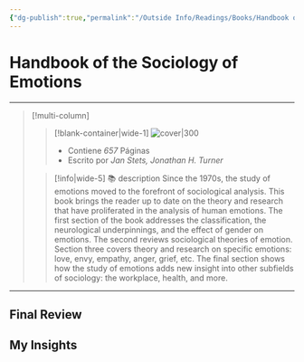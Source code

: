 ```yaml
---
{"dg-publish":true,"permalink":"/Outside Info/Readings/Books/Handbook of the Sociology of Emotions/","title":"Handbook of the Sociology of Emotions","created":"Monday, 2023-10-02, 12:54:12 pm","updated":"2023-10-02T12:54"}
---
```



# Handbook of the Sociology of Emotions
- - -
> [!multi-column]
> 
> > [!blank-container|wide-1]
> >  ![cover|300](http://books.google.com/books/content?id=5chxiMOAox0C&printsec=frontcover&img=1&zoom=1&edge=curl&source=gbs_api)
> >- Contiene *657* Páginas
> >- Escrito por *Jan Stets, Jonathan H. Turner*
> 
> > [!info|wide-5] 📚 description
> > Since the 1970s, the study of emotions moved to the forefront of sociological analysis. This book brings the reader up to date on the theory and research that have proliferated in the analysis of human emotions. The first section of the book addresses the classification, the neurological underpinnings, and the effect of gender on emotions. The second reviews sociological theories of emotion. Section three covers theory and research on specific emotions: love, envy, empathy, anger, grief, etc. The final section shows how the study of emotions adds new insight into other subfields of sociology: the workplace, health, and more.
> 

- - -

## Final Review

## My Insights